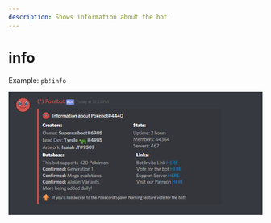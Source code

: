 ```yaml
---
description: Shows information about the bot.
---
```


# info

Example: `pb!info`

![is what Pokebot will display](../.gitbook/assets/info.PNG)


